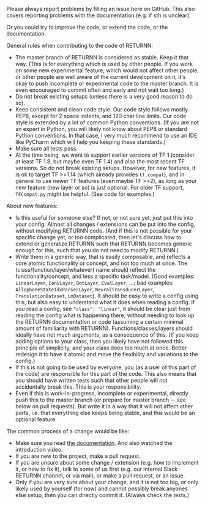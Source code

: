 Please always report problems by filling an issue here on GitHub.
This also covers reporting problems with the documentation (e.g. if sth is unclear).

Or you could try to improve the code, or extend the code, or the documentation.

General rules when contributing to the code of RETURNN:

* The master branch of RETURNN is considered as stable.
  Keep it that way.
  (This is for everything which is used by other people.
   If you work on some new experimental feature, which would not affect other people,
   or other people are well aware of the current development on it,
   it's okay to push incomplete or experimental code to the master branch.
   It is even encouraged to commit often and early and not wait too long.)
* Do not break existing setups (unless there is a very good reason to do so).
* Keep consistent and clean code style.
  Our code style follows mostly PEP8, except for 2 space indents, and 120 char line limits.
  Our code style is extended by a lot of common Python conventions.
  (If you are not an expert in Python, you will likely not know about PEP8 or standard Python conventions.
   In that case, I very much recommend to use an IDE like PyCharm which will help you keeping these standards.)
* Make sure all tests pass.
* At the time being, we want to support earlier versions of TF 1
  (consider at least TF 1.8, but maybe even TF 1.4)
  and also the most recent TF versions.
  So do not break existing setups.
  However, for new features, it is ok to target TF >=1.14
  (which already provides `tf.compat`),
  and in general to use newer TF features (even maybe TF >=2),
  as long as your new feature (new layer or so) is just optional.
  For older TF support, `TFCompat.py` might be helpful. (See code for examples.)

About new features:

* Is this useful for someone else? If not, or not sure yet, just put this into your config.
  Almost all changes / extensions can be put into the config, without modifying RETURNN code.
  (And if this is not possible for your specific change yet, or too complicated,
   then let's discuss how to extend or generalize RETURNN
   such that RETURNN becomes generic enough for this,
   such that you do not need to modify RETURNN.)
* Write them in a generic way, that is easily composable,
  and reflects a core atomic functionality or concept,
  and not too much at once.
  The (class/function/layer/whatever) name should reflect
  the functionality/concept,
  and less a specific task/model.
  (Good examples: `LinearLayer`, `ConvLayer`, `DotLayer`, `EvalLayer`,  ...;
   bad examples: `AllophoneStateIdxParserLayer`, `NeuralTransducerLayer`,
   `TranslationDataset`, `LmDataset`).
  It should be easy to write a config using this,
  but also easy to understand what it does when reading a config.
  If you read a config, see `"class": "linear"`,
  it should be clear just from reading the config what is happening there,
  without needing to look up the RETURNN documentation or code
  (assuming a certain minimal amount of familiarity with RETURNN).
  Functions/classes/layers should ideally have not much arguments, as a consequence of this.
  (If you keep adding options to your class, then you likely have not followed this principle
   of simplicity, and your class does too much at once.
   Better redesign it to have it atomic and move the flexibility and variations to the config.)
* If this is not going to be used by everyone,
  you (as a user of this part of the code)
  are responsible for this part of the code.
  This also means that you should have written tests such that other people will not accidentally break this.
  This is your responsibility.
* Even if this is work-in-progress, incomplete or experimental,
  directly push this to the master branch
  (or prepare for master branch -- see below on pull requests).
  But write it in a way that it will not affect other parts,
  i.e. that everything else keeps being stable,
  and this would be an optional feature.

The common process of a change would be like:

* Make sure you read [the documentation](https://returnn.readthedocs.io/).
  And also watched the introduction video.
* If you are new to the project, make a pull request.
* If you are unsure about some change / extension
  (e.g. how to implement it, or how to fix it),
  talk to some of us first
  (e.g. our internal Slack RETURNN channel, or via mail),
  or make a pull request, or an issue.
* Only if you are very sure about your change, and it is not too big,
  or only likely used by yourself (for now) and cannot possibly break anyones else setup,
  then you can directly commit it.
  (Always check the tests.)

